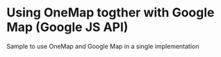 # Using OneMap togther with Google Map (Google JS API)
Sample to use OneMap and Google Map in a single implementation
